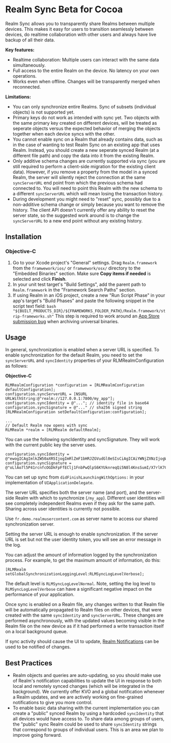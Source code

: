 # Realm Sync Beta for Cocoa

Realm Sync allows you to transparently share Realms between multiple devices. This makes it easy for users to transition seamlessly between devices, do realtime collaboration with other users and always have live backup of all their data.

**Key features:**
* Realtime collaboration: Multiple users can interact with the same data simultaneously.
* Full access to the entire Realm on the device. No latency on your own operations.
* Works even when offline. Changes will be transparently merged when reconnected.

**Limitations:**
* You can only synchronize entire Realms. Sync of subsets (individual objects) is not supported yet.
* Primary keys do not work as intended with sync yet. Two objects with the same primary key created on different devices, will be treated as seperate objects versus the expected behavior of merging the objects together when each device syncs with the other.
* You cannot enable sync on a Realm that already contains data, such as in the case of wanting to test Realm Sync on an existing app that uses Realm. Instead, you should create a new seperate synced Realm (at a different file path) and copy the data into it from the existing Realm.
* Only additive schema changes are currently supported via sync (you are still required to perform a client-side migration for the existing client data). However, if you remove a property from the model in a synced Realm, the server will silently reject the connection at the same `syncServerURL` end point from which the previous schema had connected to. You will need to point this Realm with the new schema to a different `syncServerURL` which will mean losing the transaction history.
* During development you might need to "reset" sync, possibly due to a non-additive schema change or simply because you want to remove the history. The client API doesn't currently offer any ability to reset the server state, so the suggested work around is to change the `syncServerURL` to a new end point without any existing history.


## Installation

### Objective-C

1. Go to your Xcode project's "General" settings. Drag `Realm.framework` from
   the `framwework/ios/` or `framwework/osx/` directory to the "Embedded Binaries"
   section. Make sure **Copy items if needed** is selected and click **Finish**.
2. In your unit test target's "Build Settings", add the parent path to
   `Realm.framework` in the "Framework Search Paths" section.
3. If using Realm in an iOS project, create a new "Run Script Phase" in your
   app's target's "Build Phases" and paste the following snippet in the script
   text field: `bash "${BUILT_PRODUCTS_DIR}/${FRAMEWORKS_FOLDER_PATH}/Realm.framework/strip-frameworks.sh"`
   This step is required to work around an
   [App Store submission bug](http://www.openradar.me/radar?id=6409498411401216)
   when archiving universal binaries.

## Usage

In general, synchronization is enabled when a server URL is specified. To enable synchronization for the default Realm, you need to set the `syncServerURL` and `syncIdentity` properties of your RLMRealmConfiguration as follows:

**Objective-C**
```objc
RLMRealmConfiguration *configuration = [RLMRealmConfiguration defaultConfiguration];
configuration.syncServerURL = [NSURL URLWithString:@"realm://127.0.0.1:7800/my_app"];
configuration.syncIdentity = @"..."; // identity file in base64
configuration.syncSignature = @"..." // sha256 signed string
[RLMRealmConfiguration setDefaultConfiguration:configuration];

...
// Default Realm now opens with sync
RLMRealm *realm = [RLMRealm defaultRealm];
```

You can use the following syncIdentity and syncSignature. They will work with the current public key the server uses.

```objc
configuration.syncIdentity = @"ewogICAgImlkZW50aXR5IjogImRlZmF1bHRJZGVudGl0eSIsCiAgICAiYWNjZXNzIjogWyJkb3dubG9hZCIsICJ1cGxvYWQiXSwKICAgICJhcHBfaWQiOiAiY29tLlJlYWxtLkFwcCIsCiAgICAiZXhwaXJlcyI6IG51bGwsCiAgICAidGltZXN0YW1wIjogMTQ1NjE1NTQzNgp9Cg==";
configuration.syncSignature = @"oLlAo7l5P41rcnfcOGDkFpFfEClj1FnbPwQlpS6KYUknreqQi5N8l4KnsSumI/X7rlK7C1pvDujYzX8OzXGeTbvQcJz8x0X/xGJzXAOClDOLIccwC1zjpdryeL0l4aA1ec57YmvjJ9kZ+wxwyrk0z2zDusEUGLQlUF0VxqIVaD7ijpNjI66EFEacko+i2C5z3tc3AtFyLsP5hftL9SEPHTIkETy4ZPyf+QL5bUu8M/3C1WOiiNaU+CTgP6WsgSSw3ropVciYV5WEdfckW0KTFWO7n+3OuvShJ7fyaY5+UDuYnDb0dWXyqAeJcYyFUN7x2PCWFKGgliV7iLX2mb4neQ==";
```

You can set up sync from `didFinishLaunchingWithOptions:` in your implementation of `UIApplicationDelegate`.

The server URL specifies both the server name (and port), and the server-side Realm with which to synchronize (`/my_app`). Different user identities will see completely independent Realms even if they ask for the same path. Sharing across user identities is currently not possible.

Use `fr.demo.realmusercontent.com` as server name to access our shared synchronization server.

Setting the server URL is enough to enable synchronization. If the server URL is set but not the user identity token, you will see an error message in the log.

You can adjust the amount of information logged by the synchronization process. For example, to get the maximum amount of information, do this:

```objc
[RLMRealm setGlobalSynchronizationLoggingLevel:RLMSyncLogLevelVerbose];
```

The default level is `RLMSyncLogLevelNormal`. Note, setting the log level to `RLMSyncLogLevelVerbose` can have a significant negative impact on the performance of your application.

Once sync is enabled on a Realm file, any changes written to that Realm file will be automatically propagated to Realm files on other devices, that were created with the same `syncIdentity` and `syncServerURL`. These changes are performed asynchronously, with the updated values becoming visible in the Realm file on the new device as if it had performed a write transaction itself on a local background queue.

If sync activity should cause the UI to update, [Realm Notifications](https://realm.io/docs/objc/latest/#notifications) can be used to be notified of changes.


## Best Practices

* Realm objects and queries are auto-updating, so you should make use of Realm's notification capabilities to update the UI in response to both local and remotely synced changes (which will be integrated in the background). We currently offer KVO and a global notification whenever a Realm updates, and we are actively working on fine-grained notifications to give you more control.
* To enable basic data sharing with the current implementation you can create a "public" synced Realm by using a hardcoded `syncIdentity` that all devices would have access to. To share data among groups of users, the "public" sync Realm could be used to share `syncIdentity` strings that correspond to groups of individual users. This is an area we plan to improve going forward.
